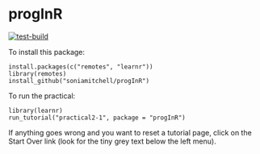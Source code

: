 # progInR
[![test-build](https://github.com/IBAHCM/progInR/workflows/build/badge.svg?=1)](https://github.com/IBAHCM/progInR/actions)

To install this package:
```
install.packages(c("remotes", "learnr"))
library(remotes)
install_github("soniamitchell/progInR")
```

To run the practical:
```
library(learnr)
run_tutorial("practical2-1", package = "progInR")
```

If anything goes wrong and you want to reset a tutorial page, click on the Start Over link (look for the tiny grey text below the left menu).
